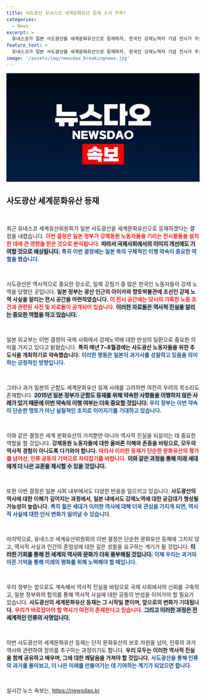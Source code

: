 ```yaml
---
title: 사도광산 유네스코 세계문화유산 등재 소식 주목!
categories:
  - News
excerpt: >
  유네스코가 일본 사도광산을 세계문화유산으로 등재하자, 한국인 강제노역자 기념 전시가 주요 역할을 했습니다. 우리 정부는 구체적 이행 약속을 확보하며, 일본의 역사왜곡 우려를 덜었습니다.
feature_text: >
  유네스코가 일본 사도광산을 세계문화유산으로 등재하자, 한국인 강제노역자 기념 전시가 주요 역할을 했습니다. 우리 정부는 구체적 이행 약속을 확보하며, 일본의 역사왜곡 우려를 덜었습니다.
image: '/assets/img/newsdao_breakingnews.jpg'
---
```


<p><img src="/assets/img/newsdao_breakingnews.jpg" alt="ontimetimes 속보" /></p>

<h2 data-ke-size="size26">사도광산 세계문화유산 등재</h2>

<p data-ke-size="size16">&nbsp;</p>

<p>최근 유네스코 세계유산위원회가 일본 사도광산을 세계문화유산으로 등재하겠다는 결정을 내렸습니다. <b><span style="color: #ee2323;">이번 결정은 일본 정부가 강제동원 노동자들을 기리는 전시물들을 설치한 데에 큰 영향을 받은 것으로 분석됩니다.</span></b> <b><span style="background-color: #21538527;">따라서 국제사회에서의 이미지 개선에도 기여할 것으로 예상됩니다.</span></b> <b><span style="color: #1a5490;">특히 이번 결정에는 일본 측의 구체적인 이행 약속이 중요한 역할을 했습니다.</span></b></p>

<p data-ke-size="size16">&nbsp;</p>

<p>사도광산은 역사적으로 중요한 장소로, 일제 강점기 중 많은 한국인 노동자들이 강제 노역을 당했던 곳입니다. <b>일본 정부는 광산 인근의 아이카와 향토박물관에 조선인 강제 노역 사실을 알리는 전시 공간을 마련하였습니다.</b> <b><span style="color: #ee2323;">이 전시 공간에는 당시의 가혹한 노동 조건과 관련된 사진 및 자료들이 공개되어 있습니다.</span></b> <b><span style="background-color: #21538527;">이러한 자료들은 역사적 진실을 알리는 중요한 역할을 하고 있습니다.</span></b> </p>

<p data-ke-size="size16">&nbsp;</p>

<p>일본 외교부는 이번 결정이 국제 사회에서 강제노역에 대한 반성의 일환으로 중요한 의미를 가지고 있다고 밝혔습니다. <b>특히 매년 7~8월경에는 사도광산 노동자들을 위한 추도식을 개최하기로 약속했습니다.</b> <b><span style="color: #1a5490;">이러한 행동은 일본이 과거사를 성찰하고 있음을 의미하는 긍정적인 방향입니다.</span></b></p>

<p data-ke-size="size16">&nbsp;</p>

<p>그러나 과거 일본의 군함도 세계문화유산 등재 사례를 고려하면 여전히 우려의 목소리도 존재합니다. <b><span style="background-color: #21538527;">2015년 일본 정부가 군함도 등재를 위해 약속한 사항들을 이행하지 않은 사례가 있기 때문에 이번 약속의 이행 여부는 더욱 중요할 것입니다.</span></b>  <b><span style="color: #1a5490;">우리 정부는 이번 약속이 단순한 명토가 아닌 실질적인 조치로 이어지기를 기대하고 있습니다.</span></b></p>

<p data-ke-size="size16">&nbsp;</p>

<p>이와 같은 결정은 세계 문화유산의 가치뿐만 아니라 역사적 진실을 되살리는 데 중요한 역할을 할 것입니다. <b>강제동원 노동자들에 대한 올바른 이해와 존중을 바탕으로, 모두의 역사적 경험이 아니도록 다가와야 합니다.</b> <b><span style="color: #ee2323;">따라서 이러한 등재가 단순한 문화유산의 평가를 넘어선, 인류 공동의 기억으로 자리잡기를 바랍니다.</span></b> <b><span style="background-color: #21538527;">이와 같은 과정을 통해 미래 세대에게 더 나은 교훈을 제시할 수 있을 것입니다.</span></b></p>

<p data-ke-size="size16">&nbsp;</p>

<p>또한 이번 결정은 일본 사회 내부에서도 다양한 반응을 일으키고 있습니다. <b>사도광산의 역사에 대한 이해가 깊어지는 과정에서, 일본 내에서도 강제노역에 대한 공감대가 형성될 가능성이 높습니다.</b> <b><span style="color: #1a5490;">특히 젊은 세대가 이러한 역사에 대해 더욱 관심을 가지게 되면, 역사적 사실에 대한 인식 변화가 일어날 수 있습니다.</span></b></p>

<p data-ke-size="size16">&nbsp;</p>

<p>마지막으로, 유네스코 세계유산위원회의 이번 결정은 단순한 문화유산 등재에 그치지 않고, 역사적 사실과 인간의 존엄성에 대한 깊은 성찰을 요구하는 계기가 될 것입니다. <b><span style="background-color: #21538527;">이러한 기회를 통해 전 세계의 역사와 문화가 더욱 풍부해질 것입니다.</span></b> <b><span style="color: #1a5490;">이제 우리는 과거의 아픈 기억을 통해 미래의 평화를 위해 노력해야 할 때입니다.</span></b></p>

<p data-ke-size="size16">&nbsp;</p>

<p>우리 정부는 앞으로도 계속해서 역사적 진실을 바탕으로 국제 사회에서의 신뢰를 구축하고, 일본 정부와의 합의를 통해 역사적 사실에 대한 공동의 반성을 이어가야 할 필요가 있습니다. <b> 사도광산의 세계문화유산 등재는 그 시작일 뿐이며, 앞으로의 변화가 기대됩니다.</b> <b><span style="color: #ee2323;">우리가 바로잡아야 할 역사가 여전히 존재한다고 믿습니다.</span></b> <b><span style="background-color: #21538527;">그리고 이러한 과정은 전 세계적인 인류의 사명입니다.</span></b></p>

<p data-ke-size="size16">&nbsp;</p>

<p>이번 사도광산의 세계문화유산 등재는 단지 문화유산의 보호 차원을 넘어, 인류의 과거 역사와 관련하여 정의를 추구하는 과정이기도 합니다. <b>우리 모두는 이러한 역사적 진실을 함께 공유하고 배우며, 그에 대한 깨달음을 가져야 할 것입니다.</b> <b><span style="color: #1a5490;">사도광산을 통해 인류의 과거를 돌아보고, 더 나은 미래를 만들어가는 데 기여하는 계기가 되었으면 합니다.</span></b></p>

<p data-ke-size="size16">&nbsp;</p>
실시간 뉴스 속보는, <a href="https://newsdao.kr" rel="dofollow">https://newsdao.kr</a>


